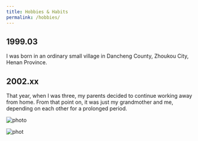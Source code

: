 ```yaml
---
title: Hobbies & Habits
permalink: /hobbies/
---
```

## 1999.03
I was born in an ordinary small village in Dancheng County, Zhoukou City, Henan Province.
## 2002.xx
That year, when I was three, my parents decided to continue working away from home. From that point on, it was just my grandmother and me, depending on each other for a prolonged period.

<img src="https://github.com/yumengha/yumhao.github.io/tree/master/images/ZJZ.png" alt="photo" />


![phot](/images/foo-bar-identity-th.jpg)
